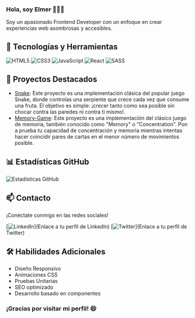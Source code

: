 ### Hola, soy Elmer 👋👨‍💻

Soy un apasionado Frontend Developer con un enfoque en crear experiencias web asombrosas y accesibles.

## 🚀 Tecnologías y Herramientas

![HTML5](https://img.shields.io/badge/HTML5-E34F26?style=for-the-badge&logo=html5&logoColor=white)
![CSS3](https://img.shields.io/badge/CSS3-1572B6?style=for-the-badge&logo=css3&logoColor=white)
![JavaScript](https://img.shields.io/badge/JavaScript-F7DF1E?style=for-the-badge&logo=javascript&logoColor=black)
![React](https://img.shields.io/badge/React-61DAFB?style=for-the-badge&logo=react&logoColor=black)
![SASS](https://img.shields.io/badge/SASS-CC6699?style=for-the-badge&logo=sass&logoColor=white)

## 🌟 Proyectos Destacados

- [Snake](https://elmer-coro.github.io/Snake/): Este proyecto es una implementación clásica del popular juego Snake, donde controlas una serpiente que crece cada vez que consume una fruta. El objetivo es simple: ¡crecer tanto como sea posible sin chocar contra las paredes ni contra ti mismo!.
- [Memory-Game](https://elmer-coro.github.io/memory-game/src/): Este proyecto es una implementación del clásico juego de memoria, también conocido como "Memory" o "Concentration". Pon a prueba tu capacidad de concentración y memoria mientras intentas hacer coincidir pares de cartas en el menor número de movimientos posible.

## 📊 Estadísticas GitHub

![Estadísticas GitHub](https://github-readme-stats.vercel.app/api?username=Elmer-Coro&show_icons=true&count_private=true&hide=prs&theme=radical)

## 📫 Contacto

¡Conéctate conmigo en las redes sociales!

[![LinkedIn](https://www.linkedin.com/in/elmer-coro-huaman-925530258/)](Enlace a tu perfil de LinkedIn)
[![Twitter](https://img.shields.io/badge/Twitter-TU_TWITTER_HANDLE-1DA1F2?style=for-the-badge&logo=twitter&logoColor=white)](Enlace a tu perfil de Twitter)

<!-- Sección de Habilidades Adicionales -->
## 🛠️ Habilidades Adicionales

- Diseño Responsivo
- Animaciones CSS
- Pruebas Unitarias
- SEO optimizado
- Desarrollo basado en componentes

<!-- Pie de Página -->
### ¡Gracias por visitar mi perfil! 😄

<!--
**Elmer-Coro/Elmer-Coro** is a ✨ _special_ ✨ repository because its `README.md` (this file) appears on your GitHub profile.

Here are some ideas to get you started:

- 🔭 I’m currently working on ...
- 🌱 I’m currently learning ...
- 👯 I’m looking to collaborate on ...
- 🤔 I’m looking for help with ...
- 💬 Ask me about ...
- 📫 How to reach me: ...
- 😄 Pronouns: ...
- ⚡ Fun fact: ...
-->
